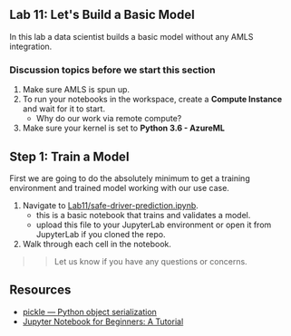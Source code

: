 ## Lab 11:  Let's Build a Basic Model

In this lab a data scientist builds a basic model without any AMLS integration.  


### Discussion topics before we start this section  

1. Make sure AMLS is spun up.  
1. To run your notebooks in the workspace, create a **Compute Instance** and wait for it to start.
    * Why do our work via remote compute? 
1. Make sure your kernel is set to **Python 3.6 - AzureML** 
## Step 1:  Train a Model

First we are going to do the absolutely minimum to get a training environment and trained model working with our use case.  

1. Navigate to [Lab11/safe-driver-prediction.ipynb](./Lab11/safe-driver-prediction.ipynb). 
    * this is a basic notebook that trains and validates a model.  
    * upload this file to your JupyterLab environment or open it from JupyterLab if you cloned the repo.  
1. Walk through each cell in the notebook.

>>Let us know if you have any questions or concerns.  


## Resources

* [pickle — Python object serialization](https://docs.python.org/3/library/pickle.html)
* [Jupyter Notebook for Beginners: A Tutorial](https://www.dataquest.io/blog/jupyter-notebook-tutorial/)
